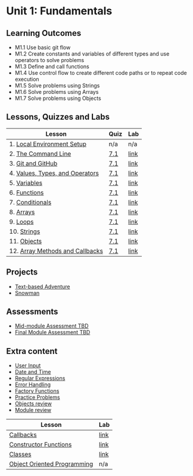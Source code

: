 # Unit 1: Fundamentals

## Learning Outcomes

- M1.1	Use basic git flow
- M1.2	Create constants and variables of different types and use operators to solve problems
- M1.3	Define and call functions
- M1.4	Use control flow to create different code paths or to repeat code execution
- M1.5  Solve problems using Strings
- M1.6  Solve problems using Arrays
- M1.7	Solve problems using Objects

## Lessons, Quizzes and Labs

| Lesson | Quiz | Lab |
| --- | --- | --- |
| 1. [Local Environment Setup](./local_environment/README.md) | n/a | n/a |
| 2. [The Command Line](./the_command_line/README.md) | [7.1](https://canvas.instructure.com/courses/2124167/assignments/17968778) | [link](https://github.com/joinpursuit/Command-Line-Lab) |
| 3. [Git and GitHub](./git_and_github/README.md) | [7.1](https://canvas.instructure.com/courses/2124167/assignments/17968809) | [link](https://github.com/joinpursuit/git_github_assignment) | 
| 4. [Values, Types, and Operators](./values_types_operators/README.md) | [7.1](https://canvas.instructure.com/courses/2124167/assignments/17968817) | [link](https://github.com/joinpursuit/values_types_operators_assignment/blob/master/README.md) |
| 5. [Variables](./variables/README.md) | [7.1](https://canvas.instructure.com/courses/2124167/assignments/17968773) | [link](https://github.com/joinpursuit/variable_assignment/blob/master/README.md) |
| 6. [Functions](./functions/README.md) | [7.1](https://canvas.instructure.com/courses/2124167/assignments/17968771) | [link](https://github.com/joinpursuit/functions-lab) |
| 7. [Conditionals](./conditionals/README.md) | [7.1](https://canvas.instructure.com/courses/2124167/assignments/17968791) | [link](https://github.com/joinpursuit/conditional_assignment/blob/master/README.md) |
| 8. [Arrays](./arrays/README.md) | [7.1](https://canvas.instructure.com/courses/2124167/assignments/17968811) | [link](https://github.com/joinpursuit/arrays_assignment) |
| 9. [Loops](./loops/README.md) | [7.1](https://canvas.instructure.com/courses/2124167/assignments/17968797) | [link](https://github.com/joinpursuit/loops_assignment/blob/master/README.md) |
| 10. [Strings](./strings/README.md) | [7.1](https://canvas.instructure.com/courses/2124167/assignments/17968807) | [link](https://github.com/joinpursuit/string_assignment/blob/master/README.md) |
| 11. [Objects](./objects/README.md) | [7.1](https://canvas.instructure.com/courses/2124167/assignments/17968800) | [link](https://github.com/joinpursuit/Pursuit-Core-Web-Objects-Lab) |
| 12. [Array Methods and Callbacks](./array_methods/README.md) | [7.1](https://canvas.instructure.com/courses/2124167/assignments/17968794) | [link](https://github.com/joinpursuit/array_methods_assignment/blob/master/README.md) |

## Projects

- [Text-based Adventure](https://github.com/joinpursuit/FSW-Text-Based-Adventure)
- [Snowman](https://github.com/joinpursuit/FSW-CLI-Hangman) 

## Assessments

- [Mid-module Assessment TBD]()
- [Final Module Assessment TBD]()

## Extra content

* [User Input](./user_input/README.md)
* [Date and Time](./date_and_time/README.md)
* [Regular Expressions](./regex/README.md)
* [Error Handling](./error_handling/README.md)
* [Factory Functions](./factory_functions/README.md)
* [Practice Problems](./practice_problems/unit_1_practice_problems.md)
* [Objects review](https://github.com/joinpursuit/web-functions-and-objects-review)
* [Module review](https://github.com/joinpursuit/Pursuit-Core-Web-Unit-1-Review)

| Lesson | Lab |
| ---  | --- |
| [Callbacks](https://github.com/joinpursuit/Pursuit-Core-Web/blob/6_2/fundamentals/callbacks/README.md) | [link](https://github.com/joinpursuit/callback_assignment/blob/master/README.md) |
| [Constructor Functions](./constructor_functions/README.md) | [link](https://github.com/joinpursuit/constructor_assignment/blob/master/README.md) |
| [Classes](./classes/README.md) | [link](https://github.com/joinpursuit/classes_assignment/blob/master/README.md) |
| [Object Oriented Programming](https://github.com/joinpursuit/Pursuit-Core-Web/tree/master/fundamentals/object-oriented-programming) | n/a |

